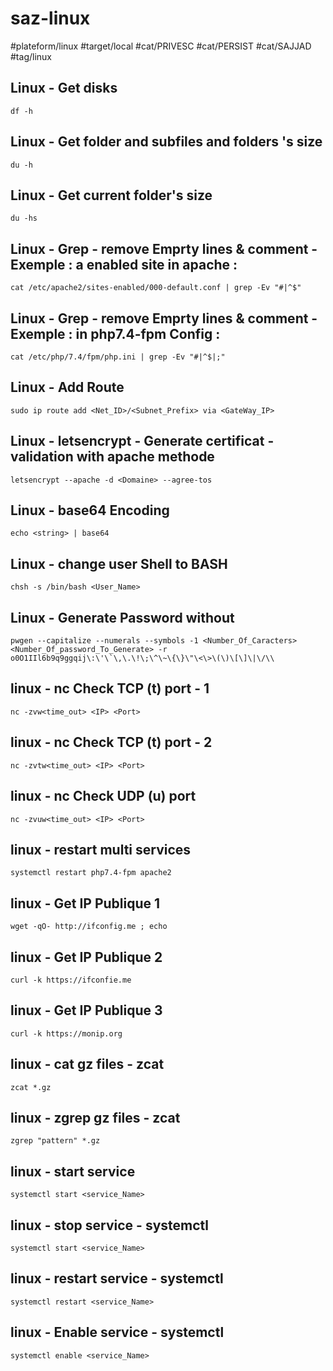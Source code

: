 # saz-linux

#plateform/linux
#target/local
#cat/PRIVESC
#cat/PERSIST
#cat/SAJJAD
#tag/linux

## Linux - Get disks 
```
df -h
```

## Linux - Get folder and subfiles and folders 's size
```
du -h
```

## Linux - Get current folder's size
```
du -hs
```


## Linux - Grep - remove Emprty lines & comment - Exemple : a enabled site in apache :
```
cat /etc/apache2/sites-enabled/000-default.conf | grep -Ev "#|^$"
```

## Linux - Grep - remove Emprty lines & comment - Exemple : in php7.4-fpm Config :
```
cat /etc/php/7.4/fpm/php.ini | grep -Ev "#|^$|;"
```

## Linux - Add Route
```
sudo ip route add <Net_ID>/<Subnet_Prefix> via <GateWay_IP>
```


## Linux - letsencrypt - Generate certificat - validation with apache methode 
```
letsencrypt --apache -d <Domaine> --agree-tos
```


## Linux - base64 Encoding 
```
echo <string> | base64
```


## Linux - change user Shell to BASH 
```
chsh -s /bin/bash <User_Name>
```


## Linux - Generate Password without 
```
pwgen --capitalize --numerals --symbols -1 <Number_Of_Caracters> <Number_Of_password_To_Generate> -r o0O1IIl6b9q9ggqij\:\'\`\,\.\!\;\^\~\{\}\"\<\>\(\)\[\]\|\/\\
```

## linux - nc Check TCP (t) port - 1
```
nc -zvw<time_out> <IP> <Port>
```

## linux - nc Check TCP (t) port - 2
```
nc -zvtw<time_out> <IP> <Port>
```


## linux - nc Check UDP (u) port
```
nc -zvuw<time_out> <IP> <Port>
```


## linux - restart multi services
```
systemctl restart php7.4-fpm apache2
```


## linux - Get IP Publique 1
```
wget -qO- http://ifconfig.me ; echo
```


## linux - Get IP Publique 2
```
curl -k https://ifconfie.me
```


## linux - Get IP Publique 3
```
curl -k https://monip.org
```


## linux - cat gz files - zcat
```
zcat *.gz
```


## linux - zgrep gz files - zcat
```
zgrep "pattern" *.gz
```


## linux - start service
```
systemctl start <service_Name>
```


## linux - stop service - systemctl
```
systemctl start <service_Name>
```


## linux - restart service - systemctl
```
systemctl restart <service_Name>
```


## linux - Enable service - systemctl
```
systemctl enable <service_Name>
```
